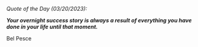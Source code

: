 *Quote of the Day (03/20/2023):*

_**Your overnight success story is always a result of everything you have done in your life until that moment.**_

Bel Pesce